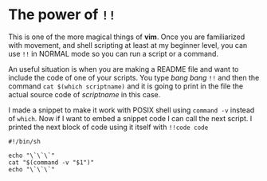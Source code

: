 # The power of `!!`

This is one of the more magical things of **vim**. Once you are
familiarized with movement, and shell scripting at least at my beginner
level, you can use `!!` in NORMAL mode so you can run a script or a
command.

An useful situation is when you are making a README file and want to
include the code of one of your scripts. You type *bang bang* `!!` and
then the command `cat $(which scriptname)` and it is going to print in
the file the actual source code of *scriptname* in this case.

I made a snippet to make it work with POSIX shell using `command -v`
instead of `which`. Now if I want to embed a snippet code I can call
the next script. I printed the next block of code using it itself with
`!!code code`

```
#!/bin/sh

echo "\`\`\`"
cat "$(command -v "$1")"
echo "\`\`\`"
```
